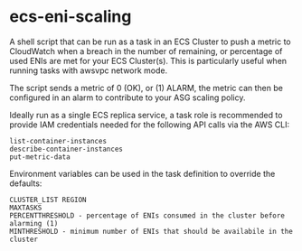 # ecs-eni-scaling

A shell script that can be run as a task in an ECS Cluster to push a metric to CloudWatch when a breach in the number of remaining, or percentage of used ENIs are met for your ECS Cluster(s). This is particularly useful when running tasks with awsvpc network mode.

The script sends a metric of 0 (OK), or (1) ALARM, the metric can then be configured in an alarm to contribute to your ASG scaling policy.

Ideally run as a single ECS replica service, a task role is recommended to provide IAM credentials needed for the following API calls via the AWS CLI:

```
list-container-instances
describe-container-instances
put-metric-data
```

Environment variables can be used in the task definition to override the defaults:

```
CLUSTER_LIST REGION
MAXTASKS
PERCENTTHRESHOLD - percentage of ENIs consumed in the cluster before alarming (1)
MINTHRESHOLD - minimum number of ENIs that should be availabile in the cluster
``` 
